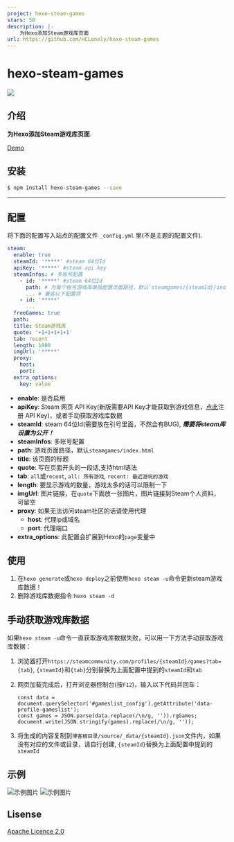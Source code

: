 ```yaml
---
project: hexo-steam-games
stars: 50
description: |-
    为Hexo添加Steam游戏库页面
url: https://github.com/HCLonely/hexo-steam-games
---
```


# hexo-steam-games

![](https://nodei.co/npm/hexo-steam-games.png?downloads=true&downloadRank=true&stars=true)

## 介绍

**为Hexo添加Steam游戏库页面**.

[Demo](https://demo.hclonely.com/steamgames/)

## 安装

```bash
$ npm install hexo-steam-games --save
```

------------

## 配置

将下面的配置写入站点的配置文件 `_config.yml` 里(不是主题的配置文件).

``` yaml
steam:
  enable: true
  steamId: '*****' #steam 64位Id
  apiKey: '*****' #steam api key
  steamInfos: # 多账号配置
    - id: '*****' #steam 64位Id
      path: # 为每个帐号游戏库单独配置页面路径，默认`steamgames/{steamId}/index.html`
      ... # 兼容以下配置项
    - id: '*****'
      ...
  freeGames: true
  path:
  title: Steam游戏库
  quote: '+1+1+1+1+1'
  tab: recent
  length: 1000
  imgUrl: '*****'
  proxy:
    host:
    port:
  extra_options:
    key: value
```

- **enable**: 是否启用
- **apiKey**: Steam 网页 API Key(新版需要API Key才能获取到游戏信息，[点此](https://steamcommunity.com/dev/apikey)注册 API Key)，或者手动获取游戏库数据
- **steamId**: steam 64位Id(需要放在引号里面，不然会有BUG), ***需要将steam库设置为公开！***
- **steamInfos**: 多账号配置
- **path**: 游戏页面路径，默认`steamgames/index.html`
- **title**: 该页面的标题
- **quote**: 写在页面开头的一段话,支持html语法
- **tab**: `all`或`recent`, `all: 所有游戏`, `recent: 最近游玩的游戏`
- **length**: 要显示游戏的数量，游戏太多的话可以限制一下
- **imgUrl**: 图片链接，在`quote`下面放一张图片，图片链接到Steam个人资料，可留空
- **proxy**: 如果无法访问steam社区的话请使用代理
  - **host**: 代理ip或域名
  - **port**: 代理端口
- **extra_options**: 此配置会扩展到Hexo的`page`变量中

## 使用

1. 在`hexo generate`或`hexo deploy`之前使用`hexo steam -u`命令更新steam游戏库数据！
2. 删除游戏库数据指令:`hexo steam -d`

## 手动获取游戏库数据

如果`hexo steam -u`命令一直获取游戏库数据失败，可以用一下方法手动获取游戏库数据：

1. 浏览器打开`https://steamcommunity.com/profiles/{steamId}/games?tab={tab}`, `{steamId}`和`{tab}`分别替换为上面配置中提到的`steamId`和`tab`
2. 网页加载完成后，打开浏览器控制台(按`F12`)，输入以下代码并回车：

    ```
    const data = document.querySelector('#gameslist_config').getAttribute('data-profile-gameslist');
    const games = JSON.parse(data.replace(/\n/g, '')).rgGames;
    document.write(JSON.stringify(games).replace(/\n/g, ''));
    ```

3. 将生成的内容复制到`博客根目录/source/_data/{steamId}.json`文件内，如果没有对应的文件或目录，请自行创建, `{steamId}`替换为上面配置中提到的`steamId`

## 示例

![示例图片](https://github.com/HCLonely/hexo-steam-games/raw/master/example1.png)
![示例图片](https://github.com/HCLonely/hexo-steam-games/raw/master/example2.png)

## Lisense

[Apache Licence 2.0](https://github.com/HCLonely/hexo-steam-games/blob/master/LICENSE)

